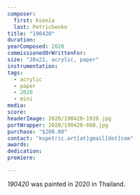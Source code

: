 ```yaml
---
composer:
  first: Ksenia
  last: Petrichenko
title: "190420"
duration:
yearComposed: 2020
commissionedOrWrittenFor:
size: "28x21, acrylic, paper"
instrumentation:
tags:
  - acrylic
  - paper
  - 2020
  - mini
media:
score:
headerImage: 2020/190420-1920.jpg
portWrapper: 2020/190420-660.jpg
purchase: "$200.00"
contact: "kspetric.art[at]gmail[dot]com"
awards:
dedication:
premiere:

---
```

*190420* was painted in 2020 in Thailand.
<br><br>
